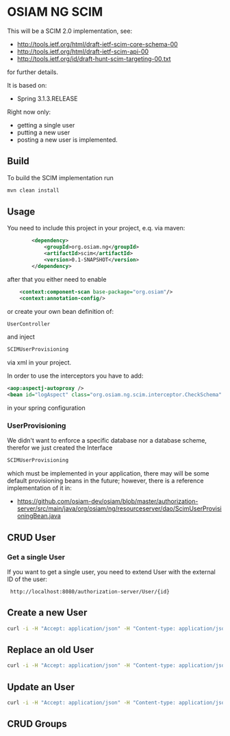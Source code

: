 # OSIAM NG SCIM 

This will be a SCIM 2.0 implementation, see:

* http://tools.ietf.org/html/draft-ietf-scim-core-schema-00
* http://tools.ietf.org/html/draft-ietf-scim-api-00
* http://tools.ietf.org/id/draft-hunt-scim-targeting-00.txt

for further details.

It is based on:

* Spring 3.1.3.RELEASE

Right now only:
* getting a single user
* putting a new user
* posting a new user
is implemented.
## Build 

To build the SCIM implementation run
```sh
mvn clean install
```

## Usage

You need to include this project in your project, e.q. via maven:
```xml
        <dependency>
            <groupId>org.osiam.ng</groupId>
            <artifactId>scim</artifactId>
            <version>0.1-SNAPSHOT</version>
        </dependency>
```

after that you either need to enable 
```xml
    <context:component-scan base-package="org.osiam"/>
    <context:annotation-config/>
```
or create your own bean definition of:
```Java
UserController
```
and inject 
```Java
SCIMUserProvisioning
```
via xml in your project.

In order to use the interceptors you have to add:
```xml
<aop:aspectj-autoproxy />
<bean id="logAspect" class="org.osiam.ng.scim.interceptor.CheckSchema" />
```
in your spring configuration

### UserProvisioning
We didn't want to enforce a specific database nor a database scheme, therefor we just created the Interface 
```Java
SCIMUserProvisioning
```
which must be implemented in your application, there may will be some default provisioning beans in the future;
however, there is a reference implementation of it in:

* https://github.com/osiam-dev/osiam/blob/master/authorization-server/src/main/java/org/osiam/ng/resourceserver/dao/ScimUserProvisioningBean.java

## CRUD User

### Get a single User

If you want to get a single user, you need to extend User with the external ID of the user:

```http
 http://localhost:8080/authorization-server/User/{id}
```

## Create a new User

```sh
curl -i -H "Accept: application/json" -H "Content-type: application/json" -X POST localhost:8080/authorization-server/{id} -d '{"schemas":["urn:scim:schemas:core:1.0"],"externalId":"marissa","userName":"Arthur Dent","password":""}'
```

## Replace an old User
```sh
curl -i -H "Accept: application/json" -H "Content-type: application/json" -X PUT localhost:8080/authorization-server/User/{id} -d '{"schemas":["urn:scim:schemas:core:1.0"], "externalId":"marissa","userName":"Arthur Dent","password":""}'
```

## Update an User
```sh
curl -i -H "Accept: application/json" -H "Content-type: application/json" -X PATCH localhost:8080/authorization-server/User/{id} -d '{"schemas":["urn:scim:schemas:core:1.0"], "externalId":"marissa","userName":"Arthur Dent","password":""}'
```


## CRUD Groups


